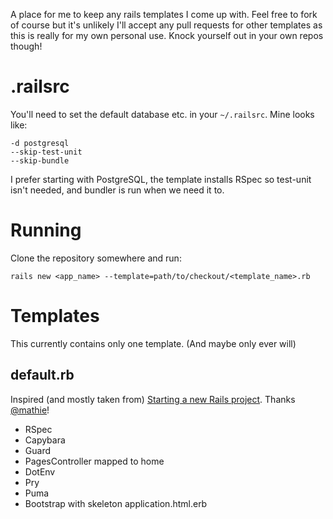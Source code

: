 A place for me to keep any rails templates I come up with. Feel free to fork
of course but it's unlikely I'll accept any pull requests for other templates
as this is really for my own personal use. Knock yourself out in your own repos
though!

.railsrc
========

You'll need to set the default database etc. in your `~/.railsrc`. Mine looks
like:

```
-d postgresql
--skip-test-unit
--skip-bundle
```

I prefer starting with PostgreSQL, the template installs RSpec so test-unit
isn't needed, and bundler is run when we need it to.

Running
=======

Clone the repository somewhere and run:

`rails new <app_name> --template=path/to/checkout/<template_name>.rb`

Templates
=========

This currently contains only one template. (And maybe only ever will)

default.rb
----------

Inspired (and mostly taken from) [Starting a new Rails
project](https://woss.name/articles/starting-a-new-rails-project/). Thanks
[@mathie](https://github.com/mathie)!

* RSpec
* Capybara
* Guard
* PagesController mapped to home
* DotEnv
* Pry
* Puma
* Bootstrap with skeleton application.html.erb

